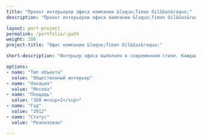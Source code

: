 ```yaml
---
title: "Проект интерьеров офиса компании &laquo;Timan Oil&Gas&raquo;"
description: "Проект интерьеров офиса компании &laquo;Timan Oil&Gas&raquo; от архитектурного бюро А510. Индивидуальное проектирование на заказ."

layout: port-project
permalink: /portfolio/:path
weight: 200
project-title: "Офис компании &laquo;Timan Oil&Gas&raquo;"

short-description: "Интерьер офиса выполнен в современном стиле. Каждый элемент декора был разработан эксклюзивно для этого проекта: молдинги из шлифованного алюминия с внутренней подсветкой, вырезанная из нержавеющей стали карта, кожаная плитка, световые колодцы. Два кабинета выдержаны в корабельной тематике."

options:
- name: "Тип объекта"
  value: "Общественный интерьер"
- name: "Локация"
  value: "Москва"
- name: "Площадь"
  value: "360 м<sup>2</sup>"
- name: "Год"
  value: "2012"
- name: "Статус"
  value: "Реализован"

---
```

